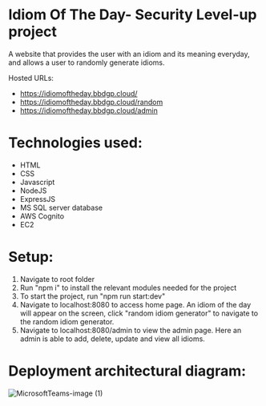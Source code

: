 # Idiom Of The Day- Security Level-up project

A website that provides the user with an idiom and its meaning everyday, and allows a user to randomly generate idioms.

Hosted URLs:
- https://idiomoftheday.bbdgp.cloud/
- https://idiomoftheday.bbdgp.cloud/random
- https://idiomoftheday.bbdgp.cloud/admin

# Technologies used:
- HTML
- CSS
- Javascript
- NodeJS
- ExpressJS
- MS SQL server database
- AWS Cognito
- EC2

# Setup:
1. Navigate to root folder
2. Run "npm i" to install the relevant modules needed for the project
3. To start the project, run "npm run start:dev"
4. Navigate to localhost:8080 to access home page. An idiom of the day will appear on the screen, click "random idiom generator" to navigate to the random idiom generator.
5. Navigate to localhost:8080/admin to view the admin page. Here an admin is able to add, delete, update and view all idioms.

# Deployment architectural diagram:
![MicrosoftTeams-image (1)](https://user-images.githubusercontent.com/103030310/178746563-9ca0058b-c332-430f-8fcc-dcb41585f541.png)
